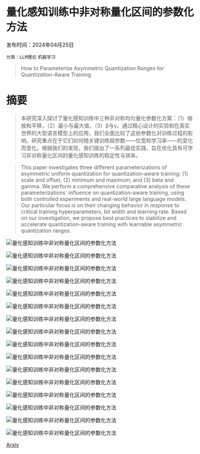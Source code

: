 # 量化感知训练中非对称量化区间的参数化方法

发布时间：2024年04月25日

`分类：LLM理论` `机器学习`

> How to Parameterize Asymmetric Quantization Ranges for Quantization-Aware Training

# 摘要

> 本研究深入探讨了量化感知训练中三种非对称均匀量化参数化方案：（1）缩放和平移，（2）最小与最大值，（3）β与γ。通过精心设计的实验和在真实世界的大型语言模型上的应用，我们全面比较了这些参数化对训练过程的影响。研究重点在于它们如何随关键训练超参数——位宽和学习率——的变化而变化。根据我们的发现，我们提出了一系列最佳实践，旨在优化具有可学习非对称量化区间的量化感知训练的稳定性与效率。

> This paper investigates three different parameterizations of asymmetric uniform quantization for quantization-aware training: (1) scale and offset, (2) minimum and maximum, and (3) beta and gamma. We perform a comprehensive comparative analysis of these parameterizations' influence on quantization-aware training, using both controlled experiments and real-world large language models. Our particular focus is on their changing behavior in response to critical training hyperparameters, bit width and learning rate. Based on our investigation, we propose best practices to stabilize and accelerate quantization-aware training with learnable asymmetric quantization ranges.

![量化感知训练中非对称量化区间的参数化方法](../../../paper_images/2404.16898/fig1.png)

![量化感知训练中非对称量化区间的参数化方法](../../../paper_images/2404.16898/fig2.png)

![量化感知训练中非对称量化区间的参数化方法](../../../paper_images/2404.16898/sz_mm_adam_3_norm.png)

![量化感知训练中非对称量化区间的参数化方法](../../../paper_images/2404.16898/sz_mm_adam_10_norm.png)

![量化感知训练中非对称量化区间的参数化方法](../../../paper_images/2404.16898/fig4_1.png)

![量化感知训练中非对称量化区间的参数化方法](../../../paper_images/2404.16898/fig4_2.png)

![量化感知训练中非对称量化区间的参数化方法](../../../paper_images/2404.16898/ext_mm_vs_bg_b3.png)

![量化感知训练中非对称量化区间的参数化方法](../../../paper_images/2404.16898/ext_mm_vs_bg_b10.png)

![量化感知训练中非对称量化区间的参数化方法](../../../paper_images/2404.16898/sz_asz1_asz2_ksz_b3.png)

![量化感知训练中非对称量化区间的参数化方法](../../../paper_images/2404.16898/sz_asz1_asz2_ksz_b10.png)

![量化感知训练中非对称量化区间的参数化方法](../../../paper_images/2404.16898/sym_all.png)

![量化感知训练中非对称量化区间的参数化方法](../../../paper_images/2404.16898/sym_scale.png)

![量化感知训练中非对称量化区间的参数化方法](../../../paper_images/2404.16898/relu_sz_vs_mm_3bit_1e2.png)

![量化感知训练中非对称量化区间的参数化方法](../../../paper_images/2404.16898/relu_sz_vs_mm_8bit_1e2.png)

![量化感知训练中非对称量化区间的参数化方法](../../../paper_images/2404.16898/normal_4.png)

![量化感知训练中非对称量化区间的参数化方法](../../../paper_images/2404.16898/normal_8.png)

[Arxiv](https://arxiv.org/abs/2404.16898)